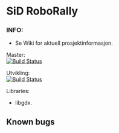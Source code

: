 # SiD RoboRally 

### INFO:
* Se Wiki for aktuell prosjektinformasjon.

Master:<br/>
[![Build Status](https://travis-ci.com/inf112-v21/SiD.svg?branch=master)](https://travis-ci.com/inf112-v21/SiD)

Utvikling: <br/>
[![Build Status](https://travis-ci.com/inf112-v21/SiD.svg?branch=utvikling)](https://travis-ci.com/inf112-v21/SiD)

Libraries:
- libgdx. 

## Known bugs

